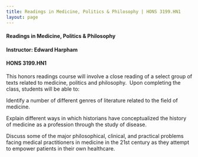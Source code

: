 ```yaml
---
title: Readings in Medicine, Politics & Philosophy | HONS 3199.HN1
layout: page
---
```


#### Readings in Medicine, Politics & Philosophy

#### Instructor: Edward Harpham

#### HONS 3199.HN1

This honors readings course will involve a close reading of a select group of texts related to medicine,
politics and philosophy.  Upon completing the class, students will be able to:

Identify a number of different genres of literature related to the field of medicine.

Explain different ways in which historians have conceptualized the history of medicine
as a profession through the study of disease.

Discuss some of the major philosophical, clinical, and practical problems facing
medical practitioners in medicine in the 21st century as they attempt to empower
patients in their own healthcare.
